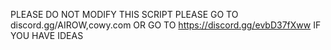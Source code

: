 PLEASE DO NOT MODIFY THIS SCRIPT PLEASE GO TO discord.gg/AIROW,cowy.com OR GO TO https://discord.gg/evbD37fXww IF YOU HAVE IDEAS
